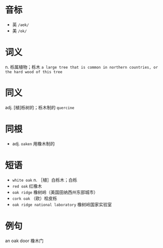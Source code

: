 # 音标

- 英 `/əʊk/`
- 美 `/ok/`

# 词义

n. 栎属植物；栎木
`a large tree that is common in northern countries, or the hard wood of this tree`

# 同义

adj. [植]栎树的；栎木制的
`quercine`

# 同根

- adj. `oaken` 用橡木制的

# 短语

- `white oak` n. ［植］白栎木；白栎
- `red oak` 红橡木
- `oak ridge` 橡树岭（美国田纳西州东部城市）
- `cork oak` （欧）栓皮栎
- `oak ridge national laboratory` 橡树岭国家实验室

# 例句

an oak door
橡木门


